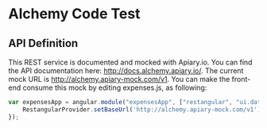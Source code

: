 Alchemy Code Test
=================

API Definition
-----------------------

This REST service is documented and mocked with Apiary.io. You can find the API documentation here: http://docs.alchemy.apiary.io/. The current mock URL is http://alchemy.apiary-mock.com/v1. You can make the front-end consume this mock by editing expenses.js, as following:

```javascript
var expensesApp = angular.module("expensesApp", ["restangular", "ui.date"]).config(function (RestangularProvider) {
	RestangularProvider.setBaseUrl('http://alchemy.apiary-mock.com/v1');
});
```

